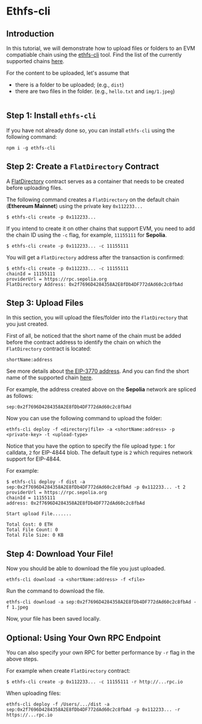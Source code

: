 # Ethfs-cli

## **Introduction**

In this tutorial, we will demonstrate how to upload files or folders to an EVM compatiable chain using the [ethfs-cli](https://github.com/ethstorage/ethfs-cli/) tool. Find the list of the currently supported chains [here](https://github.com/ethstorage/ethfs-cli/?tab=readme-ov-file#supported-networks).

For the content to be uploaded, let's assume that

* there is a folder to be uploaded; (e.g., `dist`)
* there are two files in the folder. (e.g., `hello.txt` and `img/1.jpeg`)

<figure><img src="broken-reference" alt=""><figcaption></figcaption></figure>

## Step 1: Install `ethfs-cli`

If you have not already done so, you can install `ethfs-cli` using the following command:

```
npm i -g ethfs-cli
```

## Step 2: Create a `FlatDirectory` Contract

A [FlatDirectory](https://docs.web3url.io/advanced-topics/flatdirectory) contract serves as a container that needs to be created before uploading files. 

The following command creates a `FlatDirectory` on the default chain (**Ethereum Mainnet**) using the private key `0x112233...`

```
$ ethfs-cli create -p 0x112233...
```

If you intend to create it on other chains that support EVM, you need to add the chain ID using the `-c` flag, for example, `11155111` for **Sepolia**.

```
$ ethfs-cli create -p 0x112233... -c 11155111
```

You will get a `FlatDirectory` address after the transaction is confirmed:

```
$ ethfs-cli create -p 0x112233... -c 11155111
chainId = 11155111
providerUrl = https://rpc.sepolia.org
FlatDirectory Address: 0x2f7696D4284358A2E8fDb4DF772dAd60c2c8fbAd
```

## Step 3: Upload Files

In this section, you will upload the files/folder into the `FlatDirectory` that you just created.

First of all, be noticed that the short name of the chain must be added before the contract address to identify the chain on which the `FlatDirectory` contract is located:

```
shortName:address
```

See more details about [the EIP-3770 address](https://eips.ethereum.org/EIPS/eip-3770). And you can find the short name of the supported chain [here](https://github.com/ethstorage/ethfs-cli/?tab=readme-ov-file#supported-networks).


For example, the address created above on the **Sepolia** network are spliced ​​as follows:

```
sep:0x2f7696D4284358A2E8fDb4DF772dAd60c2c8fbAd
```

Now you can use the following command to upload the folder:

```
ethfs-cli deploy -f <directory|file> -a <shortName:address> -p <private-key> -t <upload-type>
```
Notice that you have the option to specify the file upload type: `1` for calldata, `2` for EIP-4844 blob.  The default type is `2` which requires network support for EIP-4844.

For example:

```
$ ethfs-cli deploy -f dist -a sep:0x2f7696D4284358A2E8fDb4DF772dAd60c2c8fbAd -p 0x112233... -t 2
providerUrl = https://rpc.sepolia.org
chainId = 11155111
address: 0x2f7696D4284358A2E8fDb4DF772dAd60c2c8fbAd

Start upload File.......

Total Cost: 0 ETH
Total File Count: 0
Total File Size: 0 KB
```

## Step 4: Download Your File!

Now you should be able to download the file you just uploaded.

```
ethfs-cli download -a <shortName:address> -f <file>
```

Run the command to download the file.

```
ethfs-cli download -a sep:0x2f7696D4284358A2E8fDb4DF772dAd60c2c8fbAd -f 1.jpeg
```

Now, your file has been saved locally.


## Optional: Using Your Own RPC Endpoint

You can also specify your own RPC for better performance by `-r` flag in the above steps. 

For example when create `FlatDirectory` contract:

```
$ ethfs-cli create -p 0x112233... -c 11155111 -r http://...rpc.io
```

When uploading files:

```
ethfs-cli deploy -f /Users/.../dist -a sep:0x2f7696D4284358A2E8fDb4DF772dAd60c2c8fbAd -p 0x112233... -r https://...rpc.io
```